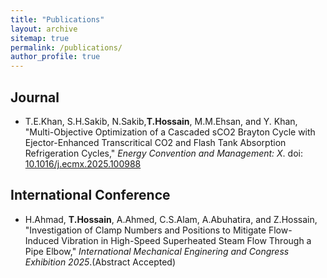 ```yaml
---
title: "Publications"
layout: archive
sitemap: true
permalink: /publications/
author_profile: true
---
```



## Journal 
- T.E.Khan, S.H.Sakib, N.Sakib,**T.Hossain**, M.M.Ehsan, and Y. Khan, "Multi-Objective Optimization of a Cascaded sCO2 Brayton Cycle with Ejector-Enhanced Transcritical CO2 and Flash Tank Absorption Refrigeration Cycles," _Energy Convention and Management: X_. doi: [10.1016/j.ecmx.2025.100988](https://doi.org/10.1016/j.ecmx.2025.100988)


## International Conference
- H.Ahmad, **T.Hossain**, A.Ahmed, C.S.Alam, A.Abuhatira, and Z.Hossain, "Investigation of Clamp Numbers and Positions to Mitigate Flow-Induced Vibration in High-Speed Superheated Steam Flow Through a Pipe Elbow," _International Mechanical Enginering and Congress Exhibition 2025_.(Abstract Accepted)
